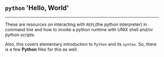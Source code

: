 ## `python` 'Hello, World'
---
These are resources on interacting with `REPL`(the python interpreter) in command line and how to invoke a python runtime with UNIX shell and/or python scripts.

Also, this covers elementary introduction to `Python` and its `syntax`. So, there is a few **Python** files for this as well.
